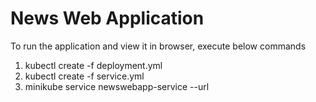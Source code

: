 # News Web Application


To run the application and view it in browser, execute below commands
1. kubectl create -f deployment.yml
2. kubectl create -f service.yml
3. minikube service newswebapp-service --url
